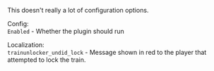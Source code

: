 This doesn't really a lot of configuration options.  
  
Config:  
`Enabled` - Whether the plugin should run    

Localization:  
`trainunlocker_undid_lock` - Message shown in red to the player that attempted to lock the train.
